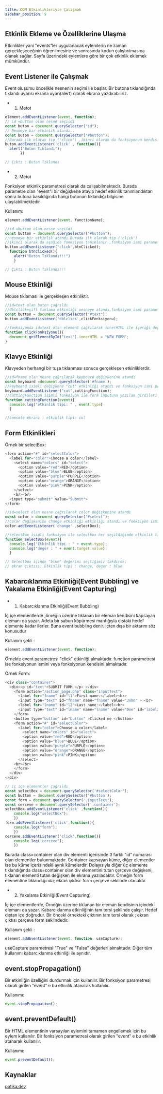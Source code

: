 ```yaml
---
title: DOM Etkinlikleriyle Çalışmak
sidebar_position: 9
---
```


## Etkinlik Ekleme ve Özelliklerine Ulaşma

Etkinlikler yani "events"ler uygulanacak eylemlerin ne zaman gerçekleşeceğinin öğrenilmesine ve sonrasında kodun çalıştırılmasına olanak sağlar. Sayfa üzerindeki eylemlere göre bir çok etkinlik eklemek mümkündür.

## Event Listener ile Çalışmak

Event oluşumu öncelikle nesnenin seçimi ile başlar. Bir butona tıklandığında tıklandı uyarısı ekrana uyarı(alert) olarak ekrana yazdırabiliriz.

* 1. Metot

```javascript
element.addEventListener(event, function);
// id =button olan nesne seçildi
const buton = document.querySelector("id");
// Nesneye bir etkinlik atandı..
const buton = document.querySelector("#button");
//Burada ilk olarak tip ('click') ,ikinci olarak da fonksiyonun kendisi parametre olarak eklenir
buton.addEventListener('click' , function(){
  alert("Buton Tıklandı");
       })

// Çıktı : Buton Tıklandı
```

* 2. Metot

Fonksiyon etkinlik parametresi olarak da çalışabilmektedir. Burada parametre olan "event"i bir değişkene atayıp hedef etkinlik tanımlandıktan sonra butona basıldığında hangi butonun tıklandığı bilgisine ulaşılabilmektedir

Kullanım:

```javascript
element.addEventListener(event, functionName);

//id =button olan nesne seçildi
const button = document.querySelector("#button");
//nesneye bir etkinlik atandı.Burada ilk olarak tip ('click')
//ikinci olarak da aşağıda fonksiyon tanımlanır ,fonksiyon ismi parametre olarak girilir.
button.addEventListener('click',btnClicked);
  function btnClicked(){
    alert("Buton Tıklandı!!!")
    }

// Çıktı : Buton Tıklandı!!!
```

## Mouse Etkinliği

Mouse tıklaması ile gerçekleşen etkinliktir.

```javascript
//id=text olan buton çağrıldı
//dblclick=çift tıklama etkinliği nesneye atandı,fonksiyon ismi parametre olarak tanımlandı
const button = document.querySelector("#text");
button.addEventListener('dblclick',clickFonksiyonu);

//fonksiyonda id=text olan element çağrılarak innerHTML ile içeriği değiştirildi.
function clickFonksiyonu(){
  document.getElementById("text").innerHTML = "NEW FORM";
}
```

## Klavye Etkinliği

Klavyeden herhangi bir tuşa tıklanması sonucu gerçekleşen etkinliklerdir.

```javascript
//id=fname olan nesne çağrılarak keyboard değişkenine atandı
const keyboard =document.querySelector('#fname');
//keyboard isimli değişkene "cut" etkinliği atandı ve fonksiyon ismi parametre olarak atandı
keyboard.addEventListener("cut",cuttingFunction);
//cuttingFunction isimli fonksiyon ile form inputuna yazılan girdileri klavye ctrl+c ile kesildiğinde etkinlik çalışmaktadır
function cuttingFunction(event){
  console.log("etkinlik tipi: " , event.type)
  }

//console ekranı : etkinlik tipi: cut
```

## Form Etkinlikleri

Örnek bir selectBox:

```javascript
<form action="#" id="selectColor">
  <label for="color">Choose a color</label>
    <select name="colors" id="select">
      <option value="red">RED</option>
      <option value="blue">BLUE</option>
      <option value="purple">PURPLE</option>
      <option value="orange">ORANGE</option>
      <option value="pink">PINK</option>
    </select>
    <br><br>
  <input type="submit" value="Submit">
</form>

//id=select olan nesne çağrılarak color değişkenine atandı
const color = document.querySelector("#select");
//color değişkenine change etkinliği etkinliği atandı ve fonksiyon ismi parametre olarak atandı
color.addEventListener('change' ,selectBox);

//selectBox isimli fonksiyon ile selectbox her seçildiğinde etkinlik tipi =change ve değeri consola yazılmaktadır
function selectBox(event){
  console.log("Etkinlik tipi : " + event.type);
  console.log("deger : " + event.target.value);
  }

// Selectbox içinde "blue" değerini seçtiğimiz takdirde;
// ekran çıktısı: Etkinlik tipi : change, deger : blue
```

## Kabarcıklanma Etkinliği(Event Bubbling) ve Yakalama Etkinliği(Event Capturing)

* 1. Kabarcıklanma Etkinliği(Event Bubbling)

İç içe elementlerde ,örneğin üzerine tıklanan bir eleman kendisini kapsayan elemanı da yazar. Adeta bir sabun köpürmesi mantığıyla dıştaki hedef elemente kadar ilerler. Buna event bubbling denir. İçten dışa bir aktarım söz konusudur

Kullanım şekli :

```javascript
element.addEventListener(event, function);
```

Örnekte event parametresi "click" etkinliği almaktadır. function parametresi ise fonksiyonun ismini veya fonksiyonun kendisini almaktadır.

Örnek Form:

```javascript
<div class="container">
  <div><p id="text">SUBMIT FORM </p> </div>
    <form action="/action_page.php" class="inputText">
      <label for="fname" id="l1">First name:</label><br>
      <input type="text" id="fname" name="fname" value="John" > <br>
      <label for="lname" id="l2">Last name:</label><br>
      <input type="text" id="lname" name="lname" value="Doe" id="label2"><br><br>
    </form>
    <button type="button" id="button" >Clicked me </button>
    <form action="#" id="selectColor">
      <label for="color">Choose a color</label>
        <select name="colors" id="select">
        <option value="red">RED</option>
        <option value="blue">BLUE</option>
        <option value="purple">PURPLE</option>
        <option value="orange">ORANGE</option>
        <option value="pink">PINK</option>
      </select>
    <br><br>
    </form>
  </div>
</div>

// iç içe elementler çağrıldı
const selectBox = document.querySelector('#selectColor');
const button = document.querySelector('#button');
const form = document.querySelector('.inputText');
const cerceve = document.querySelector('.container');
selectBox.addEventListener('click' ,function(){
    console.log("selectBox");
    })
form.addEventListener('click',function(){
    console.log("form");
    })
cerceve.addEventListener('click',function(){
    console.log('cerceve');
    })
```

Burada class=container olan div elementi içerisinde 3 farklı "id" numarası olan elementler bulunmaktadır. Container kapsayan küme, diğer elementler ise bu küme içerisindeki ayrık kümelerdir. Dolayısıyla diğer üç elemente tıklandığında class=container olan div elementini tutan çerçeve değişkeni, tıklanan elementi tutan değişken ile ekrana yazılacaktır. Örneğin form elementine tıklandığında; ekran çıktısı: form çerçeve seklinde olacaktır.

* 2. Yakalama Etkinliği(Event Capturing)

İç içe elementlerde, Örneğin üzerine tıklanan bir eleman kendisinin içindeki elemanı da yazar. Kabarcıklanma etkinliğinin tam tersi şeklinde çalışır. Hedef dıştan içe doğrudur. Bir önceki örnekteki çıktının tam tersi olarak ; ekran çıktısı çerçeve form seklindedir.

Kullanım şekli :

```javascript
element.addEventListener(event, function, useCapture);
```

useCapture parametresi "True" ve "False" değerleri almaktadır. Diğer tüm kullanımı kabarcıklanma etkinliği ile aynıdır.

## event.stopPropagation()

Bir etkinliğin özelliğini durdurmak için kullanılır. Bir fonksiyon parametresi olarak girilen "event" e bu etkinlik atanarak kullanılır.

Kullanımı:

```javascript
event.stopPropagation();
```

## event.preventDefault()

Bir HTML elementinin varsayılan eylemini tamamen engellemek için bu eylem kullanılır. Bir fonksiyon parametresi olarak girilen "event" e bu etkinlik atanarak kullanılır.

Kullanımı:

```javascript
event.preventDefault();
```

## Kaynaklar

[patika.dev](https://app.patika.dev/courses/javascript/dom-etkinlikleriyle-calismak)
